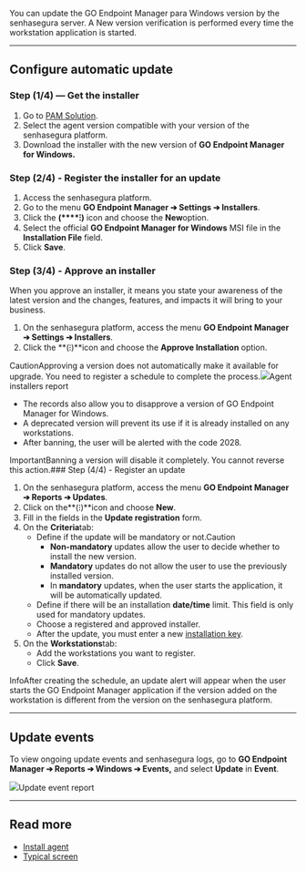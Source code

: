 You can update the GO Endpoint Manager para Windows version by the senhasegura server. A New version verification is performed every time the workstation application is started.  



---

## Configure automatic update

### Step (1/4\) — Get the installer

1. Go to [PAM Solution](https://suporte.senhasegura.com.br/en/support/solutions/articles/22000270150-go-endpoint-manager-for-windows-pedm-).
2. Select the agent version compatible with your version of the senhasegura platform.
3. Download the installer with the new version of **GO Endpoint Manager for Windows.**

### Step (2/4\) \- Register the installer for an update

1. Access the senhasegura platform.
2. Go to the menu **GO Endpoint Manager ➔ Settings ➔ Installers**.
3. Click the **(****⁝)** icon and choose the **New**option.
4. Select the official **GO Endpoint Manager for Windows** MSI file in the **Installation File** field.
5. Click **Save**.

### Step (3/4\) \- Approve an installer

When you approve an installer, it means you state your awareness of the latest version and the changes, features, and impacts it will bring to your business.

1. On the senhasegura platform, access the menu **GO Endpoint Manager ➔ Settings ➔ Installers**.
2. Click the **(⁝)**icon and choose the **Approve Installation** option.

CautionApproving a version does not automatically make it available for upgrade. You need to register a schedule to complete the process.![](https://cdn.document360.io/5a1d58df-64ce-42a2-8b23-688477d32f33/Images/Documentation/image-1672427630006.png)Agent installers report 

* The records also allow you to disapprove a version of GO Endpoint Manager for Windows.
* A deprecated version will prevent its use if it is already installed on any workstations.
* After banning, the user will be alerted with the code 2028\.

ImportantBanning a version will disable it completely. You cannot reverse this action.### Step (4/4\) \- Register an update

1. On the senhasegura platform, access the menu **GO Endpoint Manager ➔ Reports ➔ Updates**.
2. Click on the**(⁝)**icon and choose **New**.
3. Fill in the fields in the **Update registration** form.
4. On the **Criteria**tab:
	* Define if the update will be mandatory or not.Caution
		+ **Non\-mandatory** updates allow the user to decide whether to install the new version.
		+ **Mandatory** updates do not allow the user to use the previously installed version.
		+ In **mandatory** updates, when the user starts the application, it will be automatically updated.
	* Define if there will be an installation **date/time** limit. This field is only used for mandatory updates.
	* Choose a registered and approved installer.
	* After the update, you must enter a new [installation key](/v3-33/docs/go-endpoint-manager-windows-install).
5. On the **Workstations**tab:
	* Add the workstations you want to register.
	* Click **Save**.

InfoAfter creating the schedule, an update alert will appear when the user starts the GO Endpoint Manager application if the version added on the workstation is different from the version on the senhasegura platform.



---

## Update events

To view ongoing update events and senhasegura logs, go to **GO Endpoint Manager ➔ Reports ➔ Windows ➔ Events,** and select **Update** in **Event**.

  


![](https://cdn.document360.io/5a1d58df-64ce-42a2-8b23-688477d32f33/Images/Documentation/image-1672429004864.png)Update event report 



---

## Read more

* [Install agent](/v3-33/docs/go-endpoint-manager-windows-install)
* [Typical screen](https://docs.senhasegura.io/v3-33/docs/en/general-information-graphical-user-interface#typical-screen)
